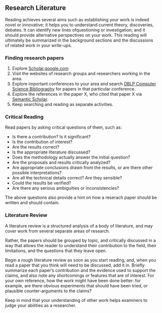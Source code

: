 ## Research Literature

Reading achieves several aims such as establishing your work is indeed novel or innovative; it helps you to understand current theory, discoveries, debates. It can identify new lines ofquestioning or investigation; and it should provide alternative perspectives on your work. This reading will ultimately be summarized in the background sections and the discussions of related work in your write-ups.

### Finding research papers

1. Explore [Scholar.google.com](https://scholar.google.com)
2. Visit the websites of research groups and researchers working in the area.
3. Explore important conferences to your area and search [DBLP Computer Science Bibliography](https://dblp.org/) for papers in that particular conference.
4. Explore the references in the paper X, who cited that paper X via [Semantic Scholar](https://www.semanticscholar.org/).
5. Keep searching and reading as separate activities.

### Critical Reading

Read papers by asking critical questions of them, such as:

- Is there a contribution? Is it significant?
- Is the contribution of interest?
- Are the results correct?
- Is the appropriate literature discussed?
- Does the methodology actually answer the initial question?
- Are the proposals and results critically analyzed?
- Are appropriate conclusions drawn from the results, or are there other possible interpretations?
- Are all the technical details correct? Are they sensible?
- Could the results be verified?
- Are there any serious ambiguities or inconsistencies?

The above questions also provide a hint on how a reserach paper should be written and should contain.

### Literature Review

A literature review is a structured analysis of a body of literature, and may cover work from several separate areas of research.

Rather, the papers should be grouped by topic, and critically discussed in a way that allows the reader to understand their contribution to the field, their limitations, and the questions that they leave open.

Begin a rough literature review as soon as you start reading, and, when you read a paper that you think will need to be discussed, add it in. Briefly summarize each paper’s contribution and the evidence used to support the claims, and also note any shortcomings or features that are of interest. For your own reference, how the work might have been done better: for example, are there obvious experiments that should have been tried, or plausible counter-arguments to the claims?

Keep in mind that your understanding of other work helps examiners to judge your abilities as a researcher.
